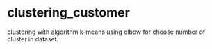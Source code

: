 # clustering_customer
clustering with algorithm k-means using elbow for choose number of cluster in dataset.
